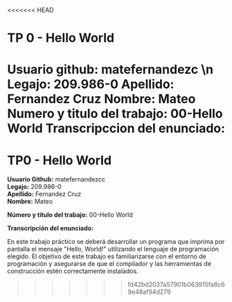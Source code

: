 <<<<<<< HEAD
# TP 0 - Hello World
Usuario github: matefernandezc \n
Legajo: 209.986-0
Apellido: Fernandez Cruz
Nombre: Mateo 
Numero y titulo del trabajo: 00-Hello World
Transcripccion del enunciado:
=======
# TP0 - Hello World

**Usuario Github:** matefernandezcc \
**Legajo:** 209.986-0 \
**Apellido:** Fernandez Cruz \
**Nombre:** Mateo 

**Número y título del trabajo:** 00-Hello World

**Transcripción del enunciado:** 

En este trabajo práctico se deberá desarrollar un programa que imprima por pantalla el mensaje "Hello, World!" utilizando el lenguaje de programación elegido. El objetivo de este trabajo es familiarizarse con el entorno de programación y asegurarse de que el compilador y las herramientas de construcción estén correctamente instalados.

>>>>>>> fd42bd2037a57901b063915fa8c69e48af94d279
